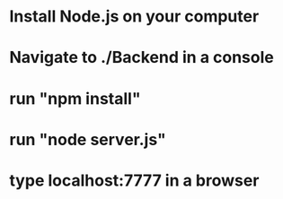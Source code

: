 # Install Node.js on your computer
# Navigate to ./Backend in a console
# run "npm install"
# run "node server.js"
# type localhost:7777 in a browser
